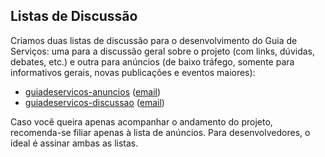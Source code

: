 Listas de Discussão
----

Criamos duas listas de discussão para o desenvolvimento do Guia de Serviços: uma para a discussão geral sobre o projeto
(com links, dúvidas, debates, etc.) e outra para anúncios (de baixo tráfego, somente para informativos gerais, novas
publicações e eventos maiores):

* [guiadeservicos-anuncios][ANUNCIOS] ([email](mailto:guiadeservicos-anuncios@googlegroups.com))
* [guiadeservicos-discussao][DISCUSSAO] ([email](mailto:guiadeservicos-discussao@googlegroups.com))

Caso você queira apenas acompanhar o andamento do projeto, recomenda-se filiar apenas à lista de anúncios. Para
desenvolvedores, o ideal é assinar ambas as listas.

[ANUNCIOS]:https://groups.google.com/d/forum/guiadeservicos-anuncios
[DISCUSSAO]:https://groups.google.com/d/forum/guiadeservicos-discussao
